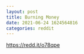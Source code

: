 ```yaml
--- 
layout: post 
title: Burning Money 
date: 2021-06-24 1624564816 
categories: reddit 
--- 
```

https://redd.it/o78qpe